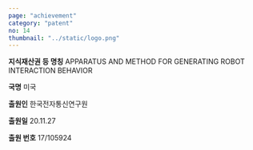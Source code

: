 ```yaml
---
page: "achievement"
category: "patent"
no: 14
thumbnail: "../static/logo.png"
---
```


**지식재산권 등 명칭** APPARATUS AND METHOD FOR GENERATING ROBOT INTERACTION BEHAVIOR

**국명** 미국

**출원인** 한국전자통신연구원

**출원일** 20.11.27

**출원 번호** 17/105924
